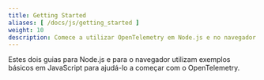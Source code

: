 ```yaml
---
title: Getting Started
aliases: [ /docs/js/getting_started ]
weight: 10
description: Comece a utilizar OpenTelemetry em Node.js e no navegador.
---
```


Estes dois guias para Node.js e para o navegador utilizam exemplos básicos em
JavaScript para ajudá-lo a começar com o OpenTelemetry.
